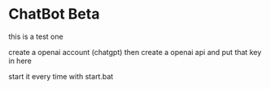 # ChatBot Beta 
this is a test one

create a openai account (chatgpt) then create a openai api and put that key in here 

start it every time with start.bat


